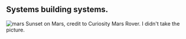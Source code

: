 Systems building systems.
----- 

![mars](https://github.com/user-attachments/assets/905efeec-a050-4d7d-8043-7b87519d5679)
Sunset on Mars, credit to Curiosity Mars Rover. I didn't take the picture.



<!--
**vishalpalaniappan/vishalpalaniappan** is a ✨ _special_ ✨ repository because its `README.md` (this file) appears on your GitHub profile.


Here are some ideas to get you started:

- 🔭 I’m currently working on ...
- 🌱 I’m currently learning ...
- 👯 I’m looking to collaborate on ...
- 🤔 I’m looking for help with ...
- 💬 Ask me about ...
- 📫 How to reach me: ...
- 😄 Pronouns: ...
- ⚡ Fun fact: ...
-->
